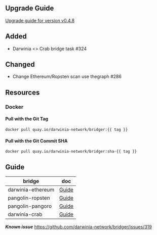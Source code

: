 

## Upgrade Guide

[Upgrade guide for version v0.4.8](https://github.com/darwinia-network/bridger/issues/315)

## Added

- Darwinia <> Crab bridge task #324

## Changed

- Change Ethereum/Ropsten scan use thegraph #286

## Resources

### Docker

#### Pull with the Git Tag

```docker
docker pull quay.io/darwinia-network/bridger:{{ tag }}
```

#### Pull with the Git Commit SHA

```docker
docker pull quay.io/darwinia-network/bridger:sha-{{ tag }}
```

## Guide

| bridge            | doc                                                   |
| ----------------- | ----------------------------------------------------- |
| darwinia-ethereum | [Guide](../task/task-darwinia-ethereum/docs/Guide.md) |
| pangolin-ropsten  | [Guide](../task/task-pangolin-ropsten/docs/Guide.md)  |
| pangolin-pangoro  | [Guide](../task/task-pangolin-pangoro/docs/Guide.md)  |
| darwinia-crab     | [Guide](../task/task-darwinia-crab/docs/Guide.md)     |

***Known issue***
https://github.com/darwinia-network/bridger/issues/319

